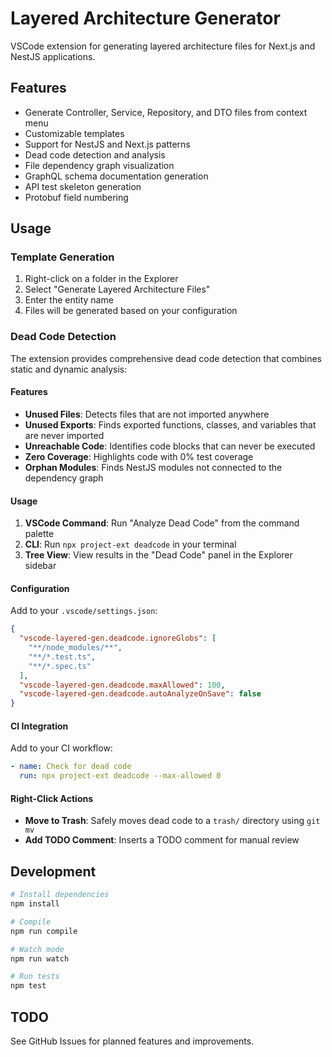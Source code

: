 # Layered Architecture Generator

VSCode extension for generating layered architecture files for Next.js and NestJS applications.

## Features

- Generate Controller, Service, Repository, and DTO files from context menu
- Customizable templates
- Support for NestJS and Next.js patterns
- Dead code detection and analysis
- File dependency graph visualization
- GraphQL schema documentation generation
- API test skeleton generation
- Protobuf field numbering

## Usage

### Template Generation
1. Right-click on a folder in the Explorer
2. Select "Generate Layered Architecture Files"
3. Enter the entity name
4. Files will be generated based on your configuration

### Dead Code Detection

The extension provides comprehensive dead code detection that combines static and dynamic analysis:

#### Features
- **Unused Files**: Detects files that are not imported anywhere
- **Unused Exports**: Finds exported functions, classes, and variables that are never imported
- **Unreachable Code**: Identifies code blocks that can never be executed
- **Zero Coverage**: Highlights code with 0% test coverage
- **Orphan Modules**: Finds NestJS modules not connected to the dependency graph

#### Usage

1. **VSCode Command**: Run "Analyze Dead Code" from the command palette
2. **CLI**: Run `npx project-ext deadcode` in your terminal
3. **Tree View**: View results in the "Dead Code" panel in the Explorer sidebar

#### Configuration

Add to your `.vscode/settings.json`:

```json
{
  "vscode-layered-gen.deadcode.ignoreGlobs": [
    "**/node_modules/**",
    "**/*.test.ts",
    "**/*.spec.ts"
  ],
  "vscode-layered-gen.deadcode.maxAllowed": 100,
  "vscode-layered-gen.deadcode.autoAnalyzeOnSave": false
}
```

#### CI Integration

Add to your CI workflow:

```yaml
- name: Check for dead code
  run: npx project-ext deadcode --max-allowed 0
```

#### Right-Click Actions
- **Move to Trash**: Safely moves dead code to a `trash/` directory using `git mv`
- **Add TODO Comment**: Inserts a TODO comment for manual review

## Development

```bash
# Install dependencies
npm install

# Compile
npm run compile

# Watch mode
npm run watch

# Run tests
npm test
```

## TODO

See GitHub Issues for planned features and improvements.